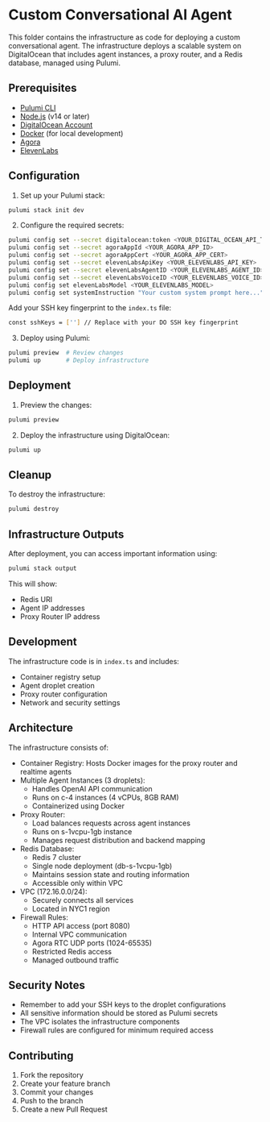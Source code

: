 # Custom Conversational AI Agent

This folder contains the infrastructure as code for deploying a custom conversational agent. The infrastructure deploys a scalable system on DigitalOcean that includes agent instances, a proxy router, and a Redis database, managed using Pulumi.

## Prerequisites

- [Pulumi CLI](https://www.pulumi.com/docs/get-started/install/)
- [Node.js](https://nodejs.org/) (v14 or later)
- [DigitalOcean Account](https://www.digitalocean.com/)
- [Docker](https://www.docker.com/get-started) (for local development)
- [Agora](https://console.agora.io/en/)
- [ElevenLabs](https://elevenlabs.io/app/sign-in)

## Configuration

1. Set up your Pulumi stack:

```bash
pulumi stack init dev
```

2. Configure the required secrets:

```bash
pulumi config set --secret digitalocean:token <YOUR_DIGITAL_OCEAN_API_TOKEN>
pulumi config set --secret agoraAppId <YOUR_AGORA_APP_ID>
pulumi config set --secret agoraAppCert <YOUR_AGORA_APP_CERT>
pulumi config set --secret elevenLabsApiKey <YOUR_ELEVENLABS_API_KEY>
pulumi config set --secret elevenLabsAgentID <YOUR_ELEVENLABS_AGENT_ID>
pulumi config set --secret elevenLabsVoiceID <YOUR_ELEVENLABS_VOICE_ID>
pulumi config set elevenLabsModel <YOUR_ELEVENLABS_MODEL>
pulumi config set systemInstruction "Your custom system prompt here..."
```

Add your SSH key fingerprint to the `index.ts` file:

```bash
const sshKeys = [''] // Replace with your DO SSH key fingerprint
```

3. Deploy using Pulumi:

```bash
pulumi preview  # Review changes
pulumi up       # Deploy infrastructure
```

## Deployment

1. Preview the changes:

```bash
pulumi preview
```

2. Deploy the infrastructure using DigitalOcean:

```bash
pulumi up
```

## Cleanup

To destroy the infrastructure:

```bash
pulumi destroy
```

## Infrastructure Outputs

After deployment, you can access important information using:

```bash
pulumi stack output
```

This will show:

- Redis URI
- Agent IP addresses
- Proxy Router IP address

## Development

The infrastructure code is in `index.ts` and includes:

- Container registry setup
- Agent droplet creation
- Proxy router configuration
- Network and security settings

## Architecture

The infrastructure consists of:

- Container Registry: Hosts Docker images for the proxy router and realtime agents
- Multiple Agent Instances (3 droplets):
  - Handles OpenAI API communication
  - Runs on c-4 instances (4 vCPUs, 8GB RAM)
  - Containerized using Docker
- Proxy Router:
  - Load balances requests across agent instances
  - Runs on s-1vcpu-1gb instance
  - Manages request distribution and backend mapping
- Redis Database:
  - Redis 7 cluster
  - Single node deployment (db-s-1vcpu-1gb)
  - Maintains session state and routing information
  - Accessible only within VPC
- VPC (172.16.0.0/24):
  - Securely connects all services
  - Located in NYC1 region
- Firewall Rules:
  - HTTP API access (port 8080)
  - Internal VPC communication
  - Agora RTC UDP ports (1024-65535)
  - Restricted Redis access
  - Managed outbound traffic

## Security Notes

- Remember to add your SSH keys to the droplet configurations
- All sensitive information should be stored as Pulumi secrets
- The VPC isolates the infrastructure components
- Firewall rules are configured for minimum required access

## Contributing

1. Fork the repository
2. Create your feature branch
3. Commit your changes
4. Push to the branch
5. Create a new Pull Request
